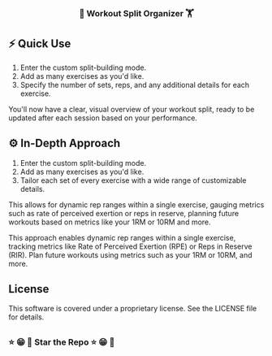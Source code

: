 <p align="center">
  <h3 align="center">💪 Workout Split Organizer 🏋️</h3>
</p>

###
###

## ⚡ Quick Use

1. Enter the custom split-building mode.
2. Add as many exercises as you'd like.
3. Specify the number of sets, reps, and any additional details for each exercise.

You'll now have a clear, visual overview of your workout split,
ready to be updated after each session based on your performance.

## ⚙ In-Depth Approach

1. Enter the custom split-building mode.
2. Add as many exercises as you'd like.
3. Tailor each set of every exercise with a wide range of customizable details.

This allows for dynamic rep ranges within a single exercise,
gauging metrics such as rate of perceived exertion or reps in reserve,
planning future workouts based on metrics like your 1RM or 10RM and more.

This approach enables dynamic rep ranges within a single exercise,
tracking metrics like Rate of Perceived Exertion (RPE) or Reps in Reserve (RIR).
Plan future workouts using metrics such as your 1RM or 10RM, and more.

## License

This software is covered under a proprietary license. See the LICENSE file for details.

##

### ⭐ 😁 🌟 Star the Repo ⭐ 😁 🌟


